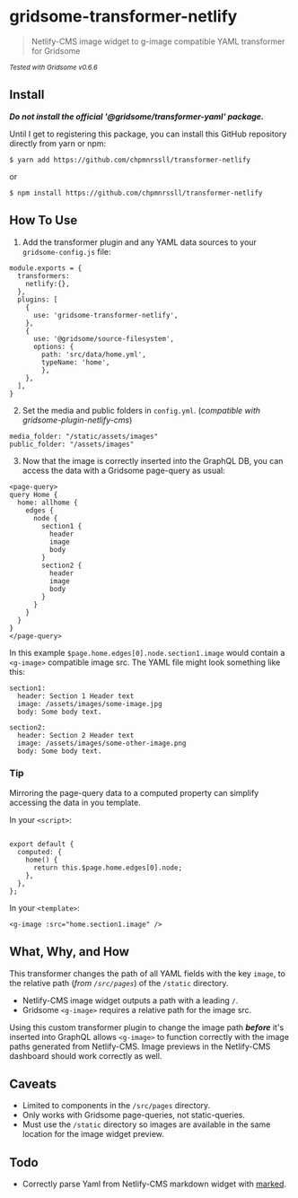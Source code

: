 # gridsome-transformer-netlify

> Netlify-CMS image widget to g-image compatible YAML transformer for Gridsome

<small>*Tested with Gridsome v0.6.6*</small>

## Install

__*Do not install the official '@gridsome/transformer-yaml' package.*__

Until I get to registering this package, you can install this GitHub repository directly from yarn or npm:

```
$ yarn add https://github.com/chpmnrssll/transformer-netlify
```
or
```
$ npm install https://github.com/chpmnrssll/transformer-netlify
```
## How To Use

1. Add the transformer plugin and any YAML data sources to your `gridsome-config.js` file:
```
module.exports = {
  transformers:
    netlify:{},
  },
  plugins: [
    {
      use: 'gridsome-transformer-netlify',
    },
    {
      use: '@gridsome/source-filesystem',
      options: {
        path: 'src/data/home.yml',
        typeName: 'home',
        },
    },
  ],
}
```

2. Set the media and public folders in `config.yml`. (*compatible with gridsome-plugin-netlify-cms*)
```
media_folder: "/static/assets/images"
public_folder: "/assets/images"
```

3. Now that the image is correctly inserted into the GraphQL DB, you can access the data with a Gridsome page-query as usual:
```
<page-query>
query Home {
  home: allhome {
    edges {
      node {
        section1 {
          header
          image
          body
        }
        section2 {
          header
          image
          body
        }
      }
    }
  }
}
</page-query>
```

In this example `$page.home.edges[0].node.section1.image` would contain a `<g-image>` compatible image src. The YAML file might look something like this:
```
section1:
  header: Section 1 Header text
  image: /assets/images/some-image.jpg
  body: Some body text.

section2:
  header: Section 2 Header text
  image: /assets/images/some-other-image.png
  body: Some body text.
```

### Tip

Mirroring the page-query data to a computed property can simplify accessing the data in you template.

In your `<script>`:
```

export default {
  computed: {
    home() {
      return this.$page.home.edges[0].node;
    },
  },
};
```

In your `<template>`:
```
<g-image :src="home.section1.image" />
```


## What, Why, and How

This transformer changes the path of all YAML fields with the key `image`, to the relative path (*from `/src/pages`*) of the `/static` directory.

- Netlify-CMS image widget outputs a path with a leading `/`.
- Gridsome `<g-image>` requires a relative path for the image src.

Using this custom transformer plugin to change the image path __*before*__ it's inserted into GraphQL allows `<g-image>` to function correctly with the image paths generated from Netlify-CMS. Image previews in the Netlify-CMS dashboard should work correctly as well.


## Caveats

- Limited to components in the `/src/pages` directory.
- Only works with Gridsome page-queries, not static-queries.
- Must use the `/static` directory so images are available in the same location for the image widget preview.


## Todo

- Correctly parse Yaml from Netlify-CMS markdown widget with [marked](https://www.npmjs.com/package/marked).
